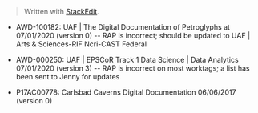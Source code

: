 


> Written with [StackEdit](https://stackedit.io/).

- AWD-100182: UAF | The Digital Documentation of Petroglyphs at 07/01/2020 (version 0)
-- RAP is incorrect; should be updated to UAF | Arts & Sciences-RIF Ncri-CAST Federal

- AWD-000250: UAF | EPSCoR Track 1 Data Science | Data Analytics 07/01/2020 (version 3)
-- RAP is incorrect on most worktags; a list has been sent to Jenny for updates

- P17AC00778: Carlsbad Caverns Digital Documentation 06/06/2017 (version 0)

<!--stackedit_data:
eyJoaXN0b3J5IjpbLTExMTU4ODc4NTksLTE2MzQwNjczOTJdfQ
==
-->